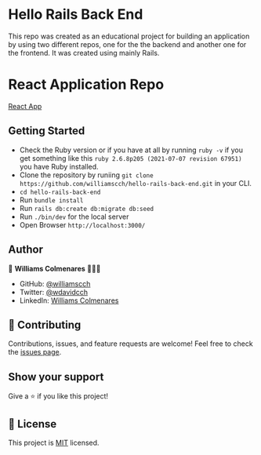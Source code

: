 # Hello Rails Back End

This repo was created as an educational project for building an application by using  two different repos, one for the the backend and another one for the frontend. It was created using mainly Rails.

# React Application Repo

[React App](https://github.com/williamscch/hello-react-front-end)

## Getting Started

- Check the Ruby version or if you have at all by running `ruby -v` if you get something like this `ruby 2.6.8p205 (2021-07-07 revision 67951)` you have Ruby installed.
- Clone the repository by runiing `git clone https://github.com/williamscch/hello-rails-back-end.git` in your CLI.
- `cd hello-rails-back-end`
- Run `bundle install`
- Run `rails db:create db:migrate db:seed`
- Run `./bin/dev` for the local server
- Open Browser `http://localhost:3000/`
## Author

👤 **Williams Colmenares** 🧑🏻‍💻
- GitHub: [@williamscch](https://github.com/williamscch)
- Twitter: [@wdavidcch](https://twitter.com/wdavidcch)
- LinkedIn: [Williams Colmenares](/https://www.linkedin.com/in/williamscolmenaresch/)

## 🤝 Contributing

Contributions, issues, and feature requests are welcome!
Feel free to check the [issues page](https://github.com/williamscch/Hello-Rails-React/issues).

## Show your support

Give a ⭐️ if you like this project!

## 📝 License

This project is [MIT](./MIT.md) licensed.